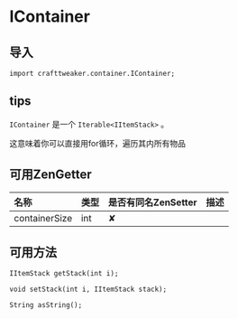 # IContainer

## 导入

`import crafttweaker.container.IContainer;`

## tips

`IContainer` 是一个 `Iterable<IItemStack>` 。

这意味着你可以直接用for循环，遍历其内所有物品

## 可用ZenGetter

| 名称 | 类型 | 是否有同名ZenSetter | 描述 |
| :--- | :--- | :--- | :--- |
| containerSize | int | ✘ |  |

## 可用方法

`IItemStack getStack(int i);`

`void setStack(int i, IItemStack stack);`

`String asString();`

